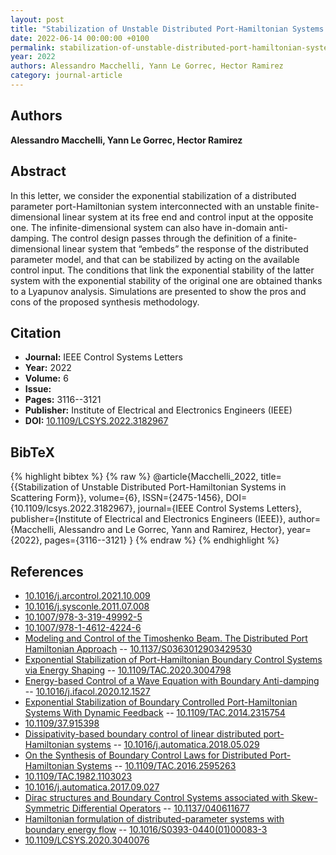 ```yaml
---
layout: post
title: "Stabilization of Unstable Distributed Port-Hamiltonian Systems in Scattering Form"
date: 2022-06-14 00:00:00 +0100
permalink: stabilization-of-unstable-distributed-port-hamiltonian-systems-in-scattering-form
year: 2022
authors: Alessandro Macchelli, Yann Le Gorrec, Hector Ramirez
category: journal-article
---
```

 
## Authors
**Alessandro Macchelli, Yann Le Gorrec, Hector Ramirez**
 
## Abstract
In this letter, we consider the exponential stabilization of a distributed parameter port-Hamiltonian system interconnected with an unstable finite-dimensional linear system at its free end and control input at the opposite one. The infinite-dimensional system can also have in-domain anti-damping. The control design passes through the definition of a finite-dimensional linear system that “embeds” the response of the distributed parameter model, and that can be stabilized by acting on the available control input. The conditions that link the exponential stability of the latter system with the exponential stability of the original one are obtained thanks to a Lyapunov analysis. Simulations are presented to show the pros and cons of the proposed synthesis methodology.
 
## Citation
- **Journal:** IEEE Control Systems Letters
- **Year:** 2022
- **Volume:** 6
- **Issue:** 
- **Pages:** 3116--3121
- **Publisher:** Institute of Electrical and Electronics Engineers (IEEE)
- **DOI:** [10.1109/LCSYS.2022.3182967](https://doi.org/10.1109/LCSYS.2022.3182967)
 
## BibTeX
{% highlight bibtex %}
{% raw %}
@article{Macchelli_2022,
  title={{Stabilization of Unstable Distributed Port-Hamiltonian Systems in Scattering Form}},
  volume={6},
  ISSN={2475-1456},
  DOI={10.1109/lcsys.2022.3182967},
  journal={IEEE Control Systems Letters},
  publisher={Institute of Electrical and Electronics Engineers (IEEE)},
  author={Macchelli, Alessandro and Le Gorrec, Yann and Ramirez, Hector},
  year={2022},
  pages={3116--3121}
}
{% endraw %}
{% endhighlight %}
 
## References
- [10.1016/j.arcontrol.2021.10.009](https://doi.org/10.1016/j.arcontrol.2021.10.009)
- [10.1016/j.sysconle.2011.07.008](https://doi.org/10.1016/j.sysconle.2011.07.008)
- [10.1007/978-3-319-49992-5](https://doi.org/10.1007/978-3-319-49992-5)
- [10.1007/978-1-4612-4224-6](https://doi.org/10.1007/978-1-4612-4224-6)
- [Modeling and Control of the Timoshenko Beam. The Distributed Port Hamiltonian Approach](modeling-and-control-of-the-timoshenko-beam-the-distributed-port-hamiltonian-approach) -- [10.1137/S0363012903429530](https://doi.org/10.1137/S0363012903429530)
- [Exponential Stabilization of Port-Hamiltonian Boundary Control Systems via Energy Shaping](exponential-stabilization-of-port-hamiltonian-boundary-control-systems-via-energy-shaping) -- [10.1109/TAC.2020.3004798](https://doi.org/10.1109/TAC.2020.3004798)
- [Energy-based Control of a Wave Equation with Boundary Anti-damping](energy-based-control-of-a-wave-equation-with-boundary-anti-damping) -- [10.1016/j.ifacol.2020.12.1527](https://doi.org/10.1016/j.ifacol.2020.12.1527)
- [Exponential Stabilization of Boundary Controlled Port-Hamiltonian Systems With Dynamic Feedback](exponential-stabilization-of-boundary-controlled-port-hamiltonian-systems-with-dynamic-feedback) -- [10.1109/TAC.2014.2315754](https://doi.org/10.1109/TAC.2014.2315754)
- [10.1109/37.915398](https://doi.org/10.1109/37.915398)
- [Dissipativity-based boundary control of linear distributed port-Hamiltonian systems](dissipativity-based-boundary-control-of-linear-distributed-port-hamiltonian-systems) -- [10.1016/j.automatica.2018.05.029](https://doi.org/10.1016/j.automatica.2018.05.029)
- [On the Synthesis of Boundary Control Laws for Distributed Port-Hamiltonian Systems](on-the-synthesis-of-boundary-control-laws-for-distributed-port-hamiltonian-systems) -- [10.1109/TAC.2016.2595263](https://doi.org/10.1109/TAC.2016.2595263)
- [10.1109/TAC.1982.1103023](https://doi.org/10.1109/TAC.1982.1103023)
- [10.1016/j.automatica.2017.09.027](https://doi.org/10.1016/j.automatica.2017.09.027)
- [Dirac structures and Boundary Control Systems associated with Skew-Symmetric Differential Operators](dirac-structures-and-boundary-control-systems-associated-with-skew-symmetric-differential-operators) -- [10.1137/040611677](https://doi.org/10.1137/040611677)
- [Hamiltonian formulation of distributed-parameter systems with boundary energy flow](hamiltonian-formulation-of-distributed-parameter-systems-with-boundary-energy-flow) -- [10.1016/S0393-0440(01)00083-3](https://doi.org/10.1016/S0393-0440(01)00083-3)
- [10.1109/LCSYS.2020.3040076](https://doi.org/10.1109/LCSYS.2020.3040076)

